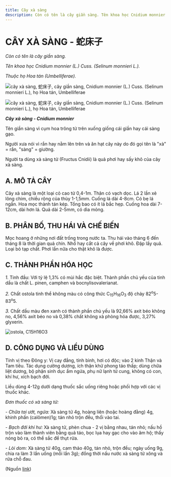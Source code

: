 ```yaml
---
title: Cây xà sàng
description: Còn có tên là cây giần sàng. Tên khoa học Cnidium monnier (L.) Cuss. (Selinum monnieri L.). Thuộc họ Hoa tán (Umbelliferae). Tên giần sàng vì cụm hoa trông từ trên xuống giống cái giần hay cái sàng gạo. Người xưa nói vì rắn hay nằm lên trên và ăn hạt cây này do đó gọi tên là "xà" = rắn, "sàng" = giường. Người ta dùng xà sàng tử (Fructus Cnidii) là quả phơi hay sấy khô của cây xà sàng.
---
```

# CÂY XÀ SÀNG - 蛇床子

*Còn có tên là cây giần sàng.*

*Tên khoa học Cnidium monnier (L.) Cuss. (Selinum monnieri L.).*

*Thuộc họ Hoa tán (Umbelliferae).*

![cây xà sàng, 蛇床子, cây giần sàng, Cnidium monnier \(L.\) Cuss. \(Selinum monnieri L.\), họ Hoa tán, Umbelliferae](/imgs/do-tat-loi/ctvvtvn/cay-xa-sang.jpg)

![cây xà sàng, 蛇床子, cây giần sàng, Cnidium monnier \(L.\) Cuss. \(Selinum monnieri L.\), họ Hoa tán, Umbelliferae](/imgs/do-tat-loi/ctvvtvn/cay-xa-sang-2.jpg)

***Cây xà sàng - Cnidium monnier***

Tên giần sàng vì cụm hoa trông từ trên xuống giống cái giần hay cái sàng gạo.

Người xưa nói vì rắn hay nằm lên trên và ăn hạt cây này do đó gọi tên là "xà" = rắn, "sàng" = giường.

Người ta dùng xà sàng tử (Fructus Cnidii) là quả phơi hay sấy khô của cây xà sàng.

## A. MÔ TẢ CÂY

Cây xà sàng là một loại cỏ cao từ 0,4-1m. Thân có vạch dọc. Lá 2 lần xẻ lông chim, chiều rộng của thùy 1-1,5mm. Cuống lá dài 4-8cm. Có bẹ lá ngắn. Hoa mọc thành tán kép. Tổng bao có ít lá bắc hẹp. Cuống hoa dài 7-12cm, dài hơn lá. Quả dài 2-5mm, có dìa mỏng.

## B. PHÂN BỐ, THU HÁI VÀ CHẾ BIẾN

Mọc hoang ở những nơi đất trống trong nước ta. Thu hái vào tháng 6 đến tháng 8 là thời gian quả chín. Nhổ hay cắt cả cây về phơi khô. Đập lấy quả. Loại bỏ tạp chất. Phơi lần nữa cho thật khô là được.

## C. THÀNH PHẦN HÓA HỌC

*1.* Tinh đầu: Với tỷ lệ 1,3% có mùi hắc đặc biệt. Thành phần chủ yếu của tinh dầu là chất L. pinen, camphen và bocnylisovalerianat.

*2.* Chất ostola tinh thể không màu có công thức C<sub>15</sub>H<sub>16</sub>O<sub>3</sub> độ chảy 82<sup>o</sup>5-83<sup>o</sup>5.

*3.* Chất dầu màu đen xanh có thành phần chủ yếu là 92,66% axit béo không no, 4,56% axit béo no và 0,38% chất không xà phòng hóa được, 3,27% glyxerin.

![ostola, C15H16O3 ](/imgs/do-tat-loi/ctvvtvn/cay-xa-sang-3.jpg)

## D. CÔNG DỤNG VÀ LIỀU DÙNG

Tính vị theo Đông y: Vị cay đắng, tính bình, hơi có độc; vào 2 kinh Thận và Tam tiêu. Tác dụng cường dương, ích thận khử phong táo thấp; dùng chữa liệt dương, bộ phận sinh dục ẩm ngứa, phụ nữ lạnh tử cung, không có con, khí hư, xích bạch đới.

Liều dùng 4-12g dưới dạng thuốc sắc uống riêng hoặc phối hợp với các vị thuốc khác.

*Đơn thuốc có xà sàng tử:*

*- Chữa tai ướt, ngứa:* Xà sàng tử 4g, hoàng liên (hoặc hoàng đằng) 4g, khinh phấn (calômen)1g; tán nhỏ trộn đều, thổi vào tai.

*- Bạch đới khí hư:* Xà sàng tử, phèn chua - 2 vị bằng nhau, tán nhỏ; nấu hồ trộn vào làm thành viên bằng quả táo, bọc lụa hay gạc cho vào âm hộ; thấy nóng bỏ ra, có thể sắc để thụt rửa.

*- Lòi dom:* Xà sàng tử 40g, cam thảo 40g, tán nhỏ, trộn đều; ngày uống 9g, chia ra làm 3 lần uống (mỗi lần 3g); đồng thời nấu nước xà sàng tử xông và rửa chỗ đau.

(Nguồn <a href="http://www.thuocvuonnha.com/nhung-cay-thuoc-va-vi-thuoc-viet-nam/ket-qua-tra-cuu/cay-xa-sang" target="_blank">link</a>)
